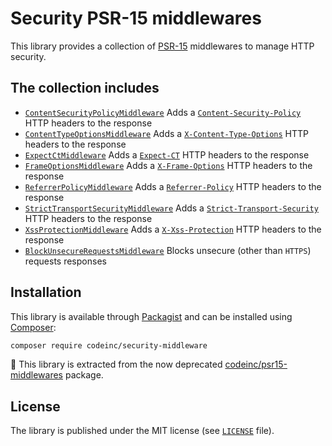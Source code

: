 # Security PSR-15 middlewares 

This library provides a collection of [PSR-15](https://www.php-fig.org/psr/psr-15/) middlewares to manage HTTP security. 


## The collection includes

* [`ContentSecurityPolicyMiddleware`](src/ContentSecurityPolicyMiddleware.php) Adds a [`Content-Security-Policy`](https://developer.mozilla.org/docs/Web/HTTP/Headers/Content-Security-Policy) HTTP headers to the response
* [`ContentTypeOptionsMiddleware`](src/ContentTypeOptionsMiddleware.php) Adds a [`X-Content-Type-Options`](https://developer.mozilla.org/docs/Web/HTTP/Headers/X-Content-Type-Options) HTTP headers to the response
* [`ExpectCtMiddleware`](src/ExpectCtMiddleware.php) Adds a [`Expect-CT`](https://developer.mozilla.org/docs/Web/HTTP/Headers/Expect-CT) HTTP headers to the response
* [`FrameOptionsMiddleware`](src/FrameOptionsMiddleware.php) Adds a [`X-Frame-Options`](https://developer.mozilla.org/docs/Web/HTTP/Headers/X-Frame-Options) HTTP headers to the response
* [`ReferrerPolicyMiddleware`](src/ReferrerPolicyMiddleware.php) Adds a [`Referrer-Policy`](https://developer.mozilla.org/docs/Web/HTTP/Headers/Referrer-Policy) HTTP headers to the response
* [`StrictTransportSecurityMiddleware`](src/StrictTransportSecurityMiddleware.php) Adds a [`Strict-Transport-Security`](https://developer.mozilla.org/docs/Web/HTTP/Headers/Strict-Transport-Security) HTTP headers to the response
* [`XssProtectionMiddleware`](src/XssProtectionMiddleware.php) Adds a [`X-Xss-Protection`](https://developer.mozilla.org/docs/Web/HTTP/Headers/X-XSS-Protection) HTTP headers to the response
* [`BlockUnsecureRequestsMiddleware`](src/BlockUnsecureRequestsMiddleware.php) Blocks unsecure (other than `HTTPS`) requests responses

## Installation

This library is available through [Packagist](https://packagist.org/packages/codeinc/security-middleware) and can be installed using [Composer](https://getcomposer.org/): 

```bash
composer require codeinc/security-middleware
```

:speech_balloon: This library is extracted from the now deprecated [codeinc/psr15-middlewares](https://packagist.org/packages/codeinc/psr15-middlewares) package.

## License

The library is published under the MIT license (see [`LICENSE`](LICENSE) file).